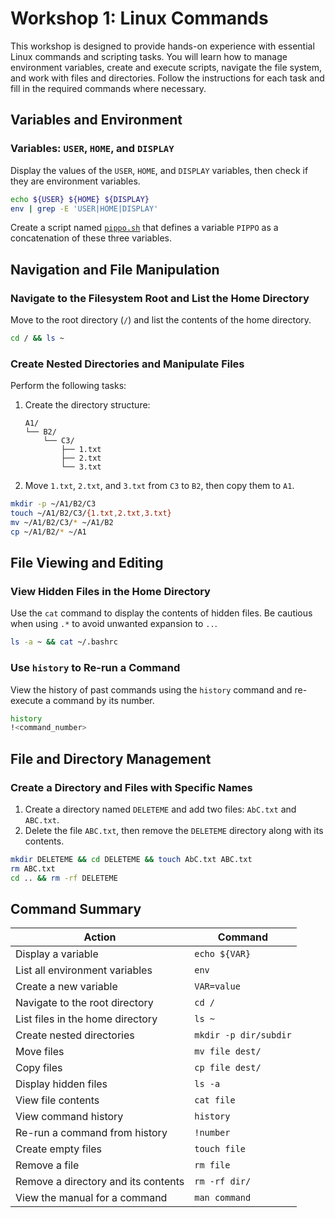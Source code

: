 # Workshop 1: Linux Commands  

This workshop is designed to provide hands-on experience with essential Linux commands and scripting tasks. You will learn how to manage environment variables, create and execute scripts, navigate the file system, and work with files and directories. Follow the instructions for each task and fill in the required commands where necessary.  

## Variables and Environment  

### Variables: `USER`, `HOME`, and `DISPLAY`  
Display the values of the `USER`, `HOME`, and `DISPLAY` variables, then check if they are environment variables.  
```bash
echo ${USER} ${HOME} ${DISPLAY}
env | grep -E 'USER|HOME|DISPLAY'
```  
Create a script named [`pippo.sh`](./code/pippo.sh) that defines a variable `PIPPO` as a concatenation of these three variables.  

## Navigation and File Manipulation  

### **Navigate to the Filesystem Root and List the Home Directory**  
Move to the root directory (`/`) and list the contents of the home directory.  
```bash
cd / && ls ~
```  

### **Create Nested Directories and Manipulate Files**  
Perform the following tasks:  
1. Create the directory structure:  
   ```plaintext
   A1/
   └── B2/
       └── C3/
           ├── 1.txt
           ├── 2.txt
           └── 3.txt
   ```
2. Move `1.txt`, `2.txt`, and `3.txt` from `C3` to `B2`, then copy them to `A1`.  
```bash
mkdir -p ~/A1/B2/C3
touch ~/A1/B2/C3/{1.txt,2.txt,3.txt}
mv ~/A1/B2/C3/* ~/A1/B2
cp ~/A1/B2/* ~/A1
```  

## File Viewing and Editing  

### **View Hidden Files in the Home Directory**  
Use the `cat` command to display the contents of hidden files. Be cautious when using `.*` to avoid unwanted expansion to `..`.  
```bash
ls -a ~ && cat ~/.bashrc
```  

### **Use `history` to Re-run a Command**  
View the history of past commands using the `history` command and re-execute a command by its number.  
```bash
history
!<command_number>
```  

## File and Directory Management  

### **Create a Directory and Files with Specific Names**  
1. Create a directory named `DELETEME` and add two files: `AbC.txt` and `ABC.txt`.  
2. Delete the file `ABC.txt`, then remove the `DELETEME` directory along with its contents.  
```bash
mkdir DELETEME && cd DELETEME && touch AbC.txt ABC.txt
rm ABC.txt
cd .. && rm -rf DELETEME
```  

## Command Summary  

| **Action**                               | **Command**                                |
|------------------------------------------|--------------------------------------------|
| Display a variable                        | `echo ${VAR}`                              |
| List all environment variables            | `env`                                      |
| Create a new variable                     | `VAR=value`                                |
| Navigate to the root directory            | `cd /`                                     |
| List files in the home directory          | `ls ~`                                     |
| Create nested directories                 | `mkdir -p dir/subdir`                      |
| Move files                                | `mv file dest/`                            |
| Copy files                                | `cp file dest/`                            |
| Display hidden files                      | `ls -a`                                    |
| View file contents                        | `cat file`                                 |
| View command history                      | `history`                                  |
| Re-run a command from history             | `!number`                                  |
| Create empty files                        | `touch file`                               |
| Remove a file                             | `rm file`                                  |
| Remove a directory and its contents       | `rm -rf dir/`                              |
| View the manual for a command             | `man command`                              |  
